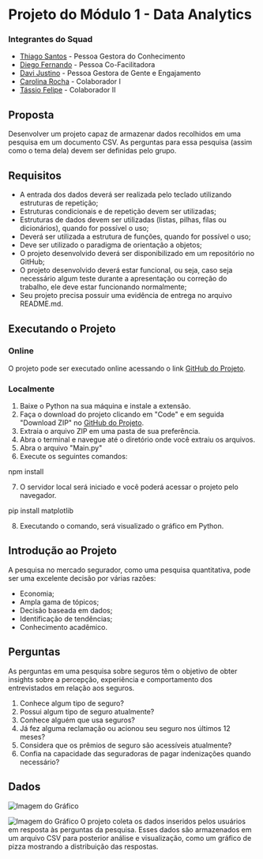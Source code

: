 # Projeto do Módulo 1 - Data Analytics

### Integrantes do Squad
- <a href="https://github.com/ThiagoJaime">Thiago Santos</a> - Pessoa Gestora do Conhecimento
- <a href="https://github.com/Diego-Fernando-Reis">Diego Fernando</a> - Pessoa Co-Facilitadora
- <a href="https://github.com/DaviJust">Davi Justino</a> - Pessoa Gestora de Gente e Engajamento
- <a href="https://github.com/carolrc">Carolina Rocha</a> - Colaborador I
- <a href="">Tássio Felipe</a> - Colaborador II

## Proposta

Desenvolver um projeto capaz de armazenar dados recolhidos em uma pesquisa em um documento CSV. As perguntas para essa pesquisa (assim como o tema dela) devem ser definidas pelo grupo.

## Requisitos
- A entrada dos dados deverá ser realizada pelo teclado utilizando estruturas de repetição;
- Estruturas condicionais e de repetição devem ser utilizadas;
- Estruturas de dados devem ser utilizadas (listas, pilhas, filas ou dicionários), quando for possível o uso;
- Deverá ser utilizada a estrutura de funções, quando for possível o uso;
- Deve ser utilizado o paradigma de orientação a objetos;
- O projeto desenvolvido deverá ser disponibilizado em um repositório no GitHub;
- O projeto desenvolvido deverá estar funcional, ou seja, caso seja necessário algum teste durante a apresentação ou correção do trabalho, ele deve estar funcionando normalmente;
- Seu projeto precisa possuir uma evidência de entrega no arquivo README.md.

## Executando o Projeto

### Online
O projeto pode ser executado online acessando o link [GitHub do Projeto](https://github.com/Diego-Fernando-Reis/Trabalho_em_grupo).

### Localmente
1. Baixe o Python na sua máquina e instale a extensão.
2. Faça o download do projeto clicando em "Code" e em seguida "Download ZIP" no [GitHub do Projeto](https://github.com/Diego-Fernando-Reis/Trabalho_em_grupo).
3. Extraia o arquivo ZIP em uma pasta de sua preferência.
4. Abra o terminal e navegue até o diretório onde você extraiu os arquivos.
5. Abra o arquivo "Main.py"
6. Execute os seguintes comandos:

npm install

7. O servidor local será iniciado e você poderá acessar o projeto pelo navegador.

pip install matplotlib

8. Executando o comando, será visualizado o gráfico em Python.

## Introdução ao Projeto

A pesquisa no mercado segurador, como uma pesquisa quantitativa, pode ser uma excelente decisão por várias razões:
- Economia;
- Ampla gama de tópicos;
- Decisão baseada em dados;
- Identificação de tendências;
- Conhecimento acadêmico.

## Perguntas

As perguntas em uma pesquisa sobre seguros têm o objetivo de obter insights sobre a percepção, experiência e comportamento dos entrevistados em relação aos seguros.

1. Conhece algum tipo de seguro?
2. Possui algum tipo de seguro atualmente?
3. Conhece alguém que usa seguros?
4. Já fez alguma reclamação ou acionou seu seguro nos últimos 12 meses?
5. Considera que os prêmios de seguro são acessíveis atualmente?
6. Confia na capacidade das seguradoras de pagar indenizações quando necessário?

## Dados
![Imagem do Gráfico](https://i.ibb.co/p3VHYGt/3.jpg)

![Imagem do Gráfico](https://i.ibb.co/S5bhsxM/2.jpg)
O projeto coleta os dados inseridos pelos usuários em resposta às perguntas da pesquisa. Esses dados são armazenados em um arquivo CSV para posterior análise e visualização, como um gráfico de pizza mostrando a distribuição das respostas.




